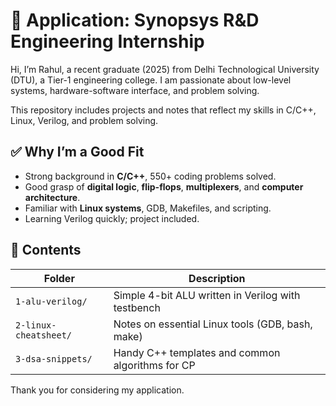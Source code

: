 # 🎯 Application: Synopsys R&D Engineering Internship

Hi, I’m Rahul, a recent graduate (2025) from Delhi Technological University (DTU), a Tier-1 engineering college. I am passionate about low-level systems, hardware-software interface, and problem solving.

This repository includes projects and notes that reflect my skills in C/C++, Linux, Verilog, and problem solving.

## ✅ Why I’m a Good Fit

- Strong background in **C/C++**, 550+ coding problems solved.
- Good grasp of **digital logic**, **flip-flops**, **multiplexers**, and **computer architecture**.
- Familiar with **Linux systems**, GDB, Makefiles, and scripting.
- Learning Verilog quickly; project included.

## 📁 Contents

| Folder | Description |
|--------|-------------|
| `1-alu-verilog/` | Simple 4-bit ALU written in Verilog with testbench |
| `2-linux-cheatsheet/` | Notes on essential Linux tools (GDB, bash, make) |
| `3-dsa-snippets/` | Handy C++ templates and common algorithms for CP |

Thank you for considering my application.
